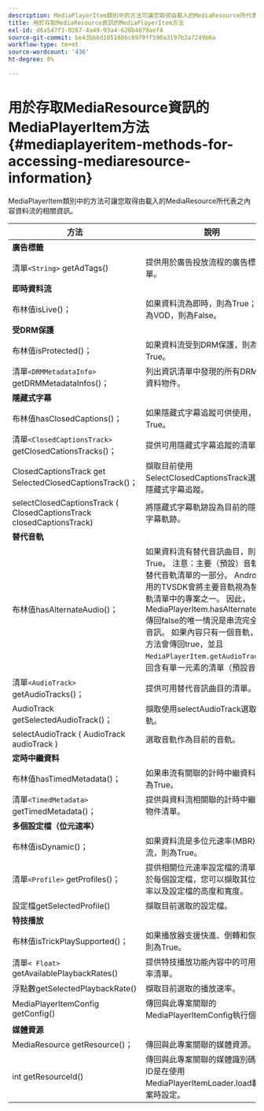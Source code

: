 ```yaml
---
description: MediaPlayerItem類別中的方法可讓您取得由載入的MediaResource所代表之內容資料流的相關資訊。
title: 用於存取MediaResource資訊的MediaPlayerItem方法
exl-id: d6a547f3-0267-4a49-93a4-628b4879aef4
source-git-commit: be43bbbd1051886c8979ff590a3197b2a7249b6a
workflow-type: tm+mt
source-wordcount: '436'
ht-degree: 0%

---
```


# 用於存取MediaResource資訊的MediaPlayerItem方法 {#mediaplayeritem-methods-for-accessing-mediaresource-information}

MediaPlayerItem類別中的方法可讓您取得由載入的MediaResource所代表之內容資料流的相關資訊。

| 方法 | 說明 |
|--- |--- |
| **廣告標籤** |  |
| 清單`<String>` getAdTags() | 提供用於廣告投放流程的廣告標籤清單。 |
| **即時資料流** |  |
| 布林值isLive()； | 如果資料流為即時，則為True；如果為VOD，則為False。 |
| **受DRM保護** |  |
| 布林值isProtected()； | 如果資料流受到DRM保護，則為True。 |
| 清單`<DRMMetadataInfo>` getDRMMetadataInfos()； | 列出資訊清單中發現的所有DRM中繼資料物件。 |
| **隱藏式字幕** |  |
| 布林值hasClosedCaptions()； | 如果隱藏式字幕追蹤可供使用，則為True。 |
| 清單`<ClosedCaptionsTrack>` getClosedCationsTracks()； | 提供可用隱藏式字幕追蹤的清單。 |
| ClosedCaptionsTrack get SelectedClosedCaptionsTrack()； | 擷取目前使用SelectClosedCaptionsTrack選取的隱藏式字幕追蹤。 |
| selectClosedCaptionsTrack ( ClosedCaptionsTrack closedCaptionsTrack) | 將隱藏式字幕軌跡設為目前的隱藏式字幕軌跡。 |
| **替代音軌** |  |
| 布林值hasAlternateAudio()； | 如果資料流有替代音訊曲目，則為True。 注意：主要（預設）音軌也是替代音軌清單的一部分。  Android適用的TVSDK會將主要音軌視為替代音軌清單中的專案之一。 因此，MediaPlayerItem.hasAlternateAudio傳回false的唯一情況是串流完全沒有音訊。 如果內容只有一個音軌，則此方法會傳回true，並且  `MediaPlayerItem.getAudioTracks`  傳回含有單一元素的清單（預設音軌）。 |
| 清單`<AudioTrack>` getAudioTracks()； | 提供可用替代音訊曲目的清單。 |
| AudioTrack getSelectedAudioTrack()； | 擷取使用selectAudioTrack選取的音軌。 |
| selectAudioTrack ( AudioTrack audioTrack ) | 選取音軌作為目前的音軌。 |
| **定時中繼資料** |  |
| 布林值hasTimedMetadata()； | 如果串流有關聯的計時中繼資料，則為True。 |
| 清單`<TimedMetadata>` getTimedMetadata()； | 提供與資料流相關聯的計時中繼資料物件清單。 |
| **多個設定檔（位元速率）** |
| 布林值isDynamic()； | 如果資料流是多位元速率(MBR)資料流，則為True。 |
| 清單`<Profile>` getProfiles()； | 提供相關位元速率設定檔的清單。 對於每個設定檔，您可以擷取其位元速率以及設定檔的高度和寬度。 |
| 設定檔getSelectedProfile() | 擷取目前選取的設定檔。 |
| **特技播放** |  |
| 布林值isTrickPlaySupported()； | 如果播放器支援快進、倒轉和恢復，則為True。 |
| 清單`< Float>` getAvailablePlaybackRates() | 提供特技播放功能內容中的可用播放率清單。 |
| 浮點數getSelectedPlaybackRate() | 擷取目前選取的播放速率。 |
| MediaPlayerItemConfig getConfig() | 傳回與此專案關聯的MediaPlayerItemConfig執行個體。 |
| **媒體資源** |  |
| MediaResource getResource()； | 傳回與此專案關聯的媒體資源。 |
| int getResourceId() | 傳回與此專案關聯的媒體識別碼。 此ID是在使用MediaPlayerItemLoader.load載入專案時設定。 |
